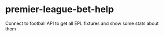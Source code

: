 premier-league-bet-help
=======================

Connect to football API to get all EPL fixtures and show some stats about them
